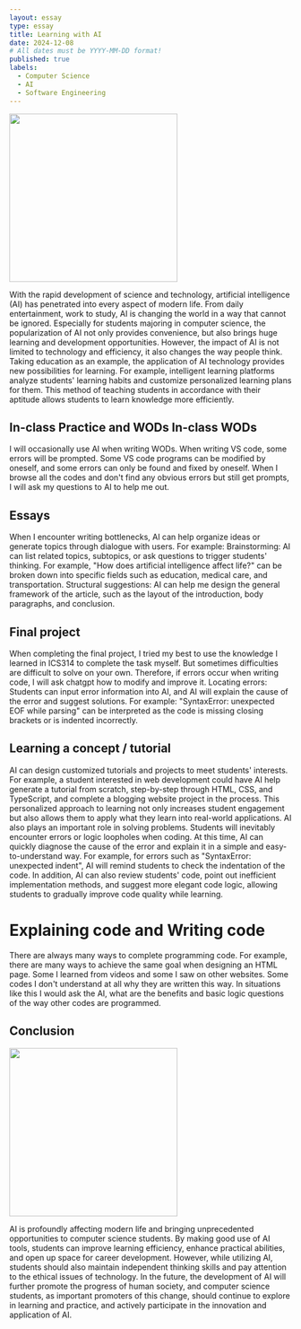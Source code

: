 ```yaml
---
layout: essay
type: essay
title: Learning with AI
date: 2024-12-08
# All dates must be YYYY-MM-DD format!
published: true
labels:
  - Computer Science
  - AI
  - Software Engineering
---
```


<img width="300px" 
     class="rounded float-start pe-4" 
     src="https://news.cornell.edu/sites/default/files/styles/story_thumbnail_xlarge/public/0726_humor_0.jpg?itok=J-5Y27nQ" >

With the rapid development of science and technology, artificial intelligence (AI) has penetrated into every aspect of modern life. From daily entertainment, work to study, AI is changing the world in a way that cannot be ignored. Especially for students majoring in computer science, the popularization of AI not only provides convenience, but also brings huge learning and development opportunities. However, the impact of AI is not limited to technology and efficiency, it also changes the way people think. Taking education as an example, the application of AI technology provides new possibilities for learning. For example, intelligent learning platforms analyze students' learning habits and customize personalized learning plans for them. This method of teaching students in accordance with their aptitude allows students to learn knowledge more efficiently.

## In-class Practice and WODs In-class WODs

I will occasionally use AI when writing WODs. When writing VS code, some errors will be prompted. Some VS code programs can be modified by oneself, and some errors can only be found and fixed by oneself. When I browse all the codes and don't find any obvious errors but still get prompts, I will ask my questions to AI to help me out.

## Essays

When I encounter writing bottlenecks, AI can help organize ideas or generate topics through dialogue with users. For example: Brainstorming: AI can list related topics, subtopics, or ask questions to trigger students' thinking. For example, "How does artificial intelligence affect life?" can be broken down into specific fields such as education, medical care, and transportation. Structural suggestions: AI can help me design the general framework of the article, such as the layout of the introduction, body paragraphs, and conclusion.

## Final project

When completing the final project, I tried my best to use the knowledge I learned in ICS314 to complete the task myself. But sometimes difficulties are difficult to solve on your own. Therefore, if errors occur when writing code, I will ask chatgpt how to modify and improve it. Locating errors: Students can input error information into AI, and AI will explain the cause of the error and suggest solutions. For example: "SyntaxError: unexpected EOF while parsing" can be interpreted as the code is missing closing brackets or is indented incorrectly.

## Learning a concept / tutorial

AI can design customized tutorials and projects to meet students' interests. For example, a student interested in web development could have AI help generate a tutorial from scratch, step-by-step through HTML, CSS, and TypeScript, and complete a blogging website project in the process. This personalized approach to learning not only increases student engagement but also allows them to apply what they learn into real-world applications. AI also plays an important role in solving problems. Students will inevitably encounter errors or logic loopholes when coding. At this time, AI can quickly diagnose the cause of the error and explain it in a simple and easy-to-understand way. For example, for errors such as "SyntaxError: unexpected indent", AI will remind students to check the indentation of the code. In addition, AI can also review students' code, point out inefficient implementation methods, and suggest more elegant code logic, allowing students to gradually improve code quality while learning.

# Explaining code and Writing code

There are always many ways to complete programming code. For example, there are many ways to achieve the same goal when designing an HTML page. Some I learned from videos and some I saw on other websites. Some codes I don't understand at all why they are written this way. In situations like this I would ask the AI, what are the benefits and basic logic questions of the way other codes are programmed.

## Conclusion

<img width="300px" 
     class="rounded float-start pe-4" 
     src="https://incubator.ucf.edu/wp-content/uploads/2023/07/artificial-intelligence-new-technology-science-futuristic-abstract-human-brain-ai-technology-cpu-central-processor-unit-chipset-big-data-machine-learning-cyber-mind-domination-generative-ai-scaled-1.jpg" >

AI is profoundly affecting modern life and bringing unprecedented opportunities to computer science students. By making good use of AI tools, students can improve learning efficiency, enhance practical abilities, and open up space for career development. However, while utilizing AI, students should also maintain independent thinking skills and pay attention to the ethical issues of technology. In the future, the development of AI will further promote the progress of human society, and computer science students, as important promoters of this change, should continue to explore in learning and practice, and actively participate in the innovation and application of AI.

